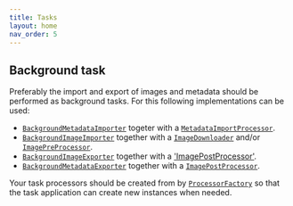 ```yaml
---
title: Tasks
layout: home
nav_order: 5
---
```


## Background task

Preferably the import and export of images and metadata should be performed as background tasks. For this following implementations can be used:

- [`BackgroundMetadataImporter`](https://imi-bigpciture/slidetap/slidetapa-app/slidetap/importer/metadata_importer.py) togeter with a [`MetadataImportProcessor`](https://imi-bigpciture/slidetap/slidetapa-app/slidetap/task/processors/metadata/metadata_import_processor.py).
- [`BackgroundImageImporter`](https://imi-bigpciture/slidetap/slidetapa-app/slidetap/importer/image_importer.py) together with a [`ImageDownloader`](https://imi-bigpciture/slidetap/slidetapa-app/slidetap/task/processors/image/image_downloader.py) and/or [`ImagePreProcessor`](https://imi-bigpciture/slidetap/slidetapa-app/slidetap/task/processors/image/image_processor.py).
- [`BackgroundImageExporter`](https://imi-bigpciture/slidetap/slidetapa-app/slidetap/exporter/image_exporter.py) together with a ['ImagePostProcessor'](https://imi-bigpciture/slidetap/slidetapa-app/slidetap/task/processors/image/image_processor.py).
- [`BackgroundMetadataExporter`](https://imi-bigpciture/slidetap/slidetapa-app/slidetap/exporter/image_exporter.py) together with a [`ImagePostProcessor`](https://imi-bigpciture/slidetap/slidetapa-app/slidetap/task/processors/image/image_processor.py).

Your task processors should be created from by [`ProcessorFactory`](https://imi-bigpciture/slidetap/slidetapa-app/slidetap/task/processors/processor_factory.py) so that the task application can create new instances when needed.
